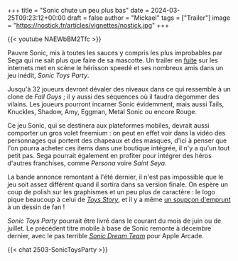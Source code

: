 +++
title = "Sonic chute un peu plus bas"
date = 2024-03-25T09:23:12+00:00
draft = false
author = "Mickael"
tags = ["Trailer"]
image = "https://nostick.fr/articles/vignettes/nostick.jpg"
+++ 

{{< youtube NAEWbBM2Tfc >}} 

Pauvre Sonic, mis à toutes les sauces y compris les plus improbables par Sega qui ne sait plus que faire de sa mascotte. Un trailer en [fuite](https://www.sonicstadium.org/news/games/trailer-further-details-for-sonic-toys-party-leaked-r2075/) sur les internets met en scène le hérisson speedé et ses nombreux amis dans un jeu inédit, *Sonic Toys Party*.

Jusqu'à 32 joueurs devront dévaler des niveaux dans ce qui ressemble à un clone de *Fall Guys* ; il y aussi des séquences où il faudra dégommer des vilains. Les joueurs pourront incarner Sonic évidemment, mais aussi Tails, Knuckles, Shadow, Amy, Eggman, Metal Sonic ou encore Rouge.

Ce jeu Sonic, qui se destinera aux plateformes mobiles, devrait aussi comporter un gros volet freemium : on peut en effet voir dans la vidéo des personnages qui portent des chapeaux et des masques, d'ici à penser que l'on pourra acheter ces items dans une boutique intégrée, il n'y a qu'un tout petit pas. Sega pourrait également en profiter pour intégrer des héros d'autres franchises, comme *Persona* voire *Saint Seya*.

La bande annonce remontant à l'été dernier, il n'est pas impossible que le jeu soit assez différent quand il sortira dans sa version finale. On espère un coup de polish sur les graphismes et un peu plus de caractère : le logo pique beaucoup à celui de *[Toys Story](https://fr.wikipedia.org/wiki/Toy_Story)*, et il y a même [un soupçon d'emprunt](https://www.reddit.com/r/GamingLeaksAndRumours/comments/1bms4mr/someone_uncovered_the_recently_leaked_teaser_for/) à un dessin de fan !

*Sonic Toys Party* pourrait être livré dans le courant du mois de juin ou de juillet. Le précédent titre mobile à base de Sonic remonte à décembre dernier, avec le pas terrible *[Sonic Dream Team](https://apps.apple.com/us/app/sonic-dream-team/id1609094795?l=fr-FR)* pour Apple Arcade.

{{< chat 2503-SonicToysParty >}}